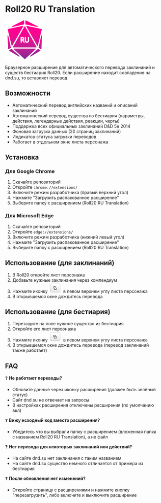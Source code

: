 # Roll20 RU Translation

![Логотип расширения](https://github.com/eidzokumakura/roll20_ru_translation/blob/main/Roll20%20RU%20Translation/logo/logo128x128.png)

Браузерное расширение для автоматического перевода заклинаний и существ бестиария Roll20.
Если расширение находит совпадение на dnd.su, то вставляет перевод.

## Возможности

- Автоматический перевод английских названий и описаний заклинаний
- Автоматический перевод существа из бестиария (параметры, действия, легендарные действия, реакции, черты)
- Поддержка всех официальных заклинаний D&D 5e 2014
- Фоновая загрузка данных (20 страниц заклинаний)
- Индикатор статуса загрузки переводов
- Работает в отдельном окне листа персонажа

## Установка

### Для Google Chrome
1. Скачайте репозиторий
2. Откройте `chrome://extensions/`
3. Включите режим разработчика (правый верхний угол)
4. Нажмите "Загрузить распакованное расширение"
5. Выберите папку с расширением (Roll20 RU Translation)

### Для Microsoft Edge
1. Скачайте репозиторий
2. Откройте `edge://extensions/`
3. Включите режим разработчика (нижний левый угол)
4. Нажмите "Загрузить распакованное расширение"
5. Выберите папку с расширением (Roll20 RU Translation)

## Использование (для заклинаний)

1. В Roll20 откройте лист персонажа
2. Добавьте нужные заклинания через компендиум
3. Нажмите иконку ![Кнопка](https://github.com/eidzokumakura/roll20_ru_translation/blob/main/Roll20%20RU%20Translation/popout-icon.png) в левом верхнем углу листа персонажа
4. В открывшемся окне дождитесь перевода

## Использование (для бестиария)

1. Перетащите на поле нужное существо из бестиария
2. Откройте его лист персонажа
3. Нажмите иконку ![Кнопка](https://github.com/eidzokumakura/roll20_ru_translation/blob/main/Roll20%20RU%20Translation/popout-icon.png) в левом верхнем углу листа персонажа
4. В открывшемся окне дождитесь перевода (перевод заклинаний также работает)



## FAQ

❓ **Не работают переводы?**
- Обновите данные через иконку расширения (должен быть зелёный статус)
- Сайт dnd.su не отвечает на запросы
- В настройках расширения отключены расширения (по умолчанию вкл)

❓ **Вижу исходный код вместо расширения?** 
- Убедитесь что вы выбрали папку с расширением (вложенная папка с названием Roll20 RU Translation), а не файл

❓ **Нет перевода для некоторых заклинаний или действий?** 
- На сайте dnd.su нет заклинания с таким названием
- На сайте dnd.su существо немного отличается от примера из бестиария

❓ **После обновления нет изменений?**  
- Откройте страницу с расширениями и нажмите кнопку "перезагрузить", либо включите и выключите расширение

